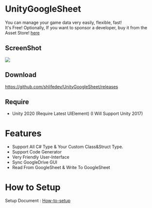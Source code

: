  
 
 # UnityGoogleSheet 
You can manage your game data very easily, flexible, fast!  
 It's Free! Optionally, If you want to sponsor a developer, buy it from the Asset Store! [here]()
 
 ## ScreenShot
![](https://i.imgur.com/ZBtiwmD.png)

 ## Download
  https://github.com/shlifedev/UnityGoogleSheet/releases
 
 ## Require
  - Unity 2020 (Require Latest UIElement) (I Will Support Unity 2017)
  
 # Features
 - Support All C# Type & Your Custom Class&Struct Type.
 - Support Code Generator
 - Very Friendly User-Interface
 - Sync GoogleDrive GUI
 - Read From GoogleSheet & Write To GoogleSheet
  
 # How to Setup
 Setup Document : [How-to-setup](http://cheeseallergyhamster.gitbook.io/) 
 
